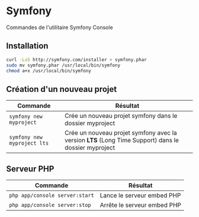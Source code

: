 Symfony
=========

Commandes de l'utilitaire Symfony Console

## Installation
```bash
curl -LsS http://symfony.com/installer > symfony.phar
sudo mv symfony.phar /usr/local/bin/symfony
chmod a+x /usr/local/bin/symfony
```

## Création d'un nouveau projet
|Commande|Résultat|
|------- | -------|
|`symfony new myproject`|Crée un nouveau projet symfony dans le dossier myproject|
|`symfony new myproject lts`|Crée un nouveau projet symfony avec la version **LTS** (Long Time Support) dans le dossier myproject|


## Serveur PHP
|Commande|Résultat|
|------- | -------|
|`php app/console server:start`|Lance le serveur embed PHP|
|`php app/console server:stop`|Arrête le serveur embed PHP|
